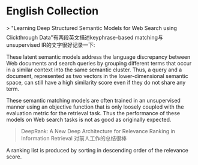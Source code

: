 # English Collection

> "Learning Deep Structured Semantic Models for Web Search using Clickthrough Data"有两段英文描述keyphrase-based matching与unsupervised IR的文字很好记录一下:

These latent semantic models address the language discrepancy between Web documents and search queries by grouping different terms that occur in a similar context into the same semantic cluster. Thus, a query and a document, represented as two vectors in the lower-dimensional semantic space, can still have a high similarity score even if they do not share any term.

These semantic matching models are often trained in an unsupervised manner using an objective function that is only loosely coupled with the evaluation metric for the retrieval task. Thus the performance of these models on Web search tasks is not as good as originally expected.

> DeepRank: A New Deep Architecture for Relevance Ranking in Information Retrieval 对前人工作的总结很棒

A ranking list is produced by sorting in descending order of the relevance score.
